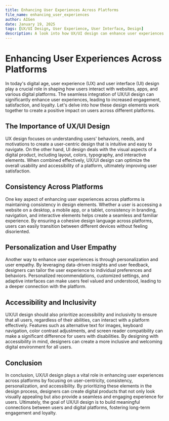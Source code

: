 ```yaml
---
title: Enhancing User Experiences Across Platforms
file_name: enhancing_user_experiences
author: AIGen
date: January 19, 2025
tags: [UX/UI Design, User Experience, User Interface, Design]
description: A look into how UX/UI design can enhance user experiences across different platforms.
---
```


# Enhancing User Experiences Across Platforms

In today's digital age, user experience (UX) and user interface (UI) design play a crucial role in shaping how users interact with websites, apps, and various digital platforms. The seamless integration of UX/UI design can significantly enhance user experiences, leading to increased engagement, satisfaction, and loyalty. Let's delve into how these design elements work together to create a positive impact on users across different platforms.

## The Importance of UX/UI Design

UX design focuses on understanding users' behaviors, needs, and motivations to create a user-centric design that is intuitive and easy to navigate. On the other hand, UI design deals with the visual aspects of a digital product, including layout, colors, typography, and interactive elements. When combined effectively, UX/UI design can optimize the overall usability and accessibility of a platform, ultimately improving user satisfaction.

## Consistency Across Platforms

One key aspect of enhancing user experiences across platforms is maintaining consistency in design elements. Whether a user is accessing a website on a desktop, a mobile app, or a tablet, consistency in branding, navigation, and interactive elements helps create a seamless and familiar experience. By ensuring a cohesive design language across platforms, users can easily transition between different devices without feeling disoriented.

## Personalization and User Empathy

Another way to enhance user experiences is through personalization and user empathy. By leveraging data-driven insights and user feedback, designers can tailor the user experience to individual preferences and behaviors. Personalized recommendations, customized settings, and adaptive interfaces can make users feel valued and understood, leading to a deeper connection with the platform.

## Accessibility and Inclusivity

UX/UI design should also prioritize accessibility and inclusivity to ensure that all users, regardless of their abilities, can interact with a platform effectively. Features such as alternative text for images, keyboard navigation, color contrast adjustments, and screen reader compatibility can make a significant difference for users with disabilities. By designing with accessibility in mind, designers can create a more inclusive and welcoming digital environment for all users.

## Conclusion

In conclusion, UX/UI design plays a vital role in enhancing user experiences across platforms by focusing on user-centricity, consistency, personalization, and accessibility. By prioritizing these elements in the design process, designers can create digital products that not only look visually appealing but also provide a seamless and engaging experience for users. Ultimately, the goal of UX/UI design is to build meaningful connections between users and digital platforms, fostering long-term engagement and loyalty.